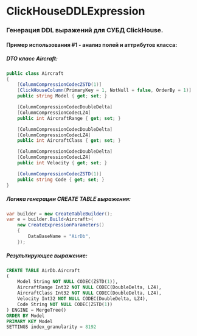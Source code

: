 # ClickHouseDDLExpression
### Генерация DDL выражений для СУБД ClickHouse.

#### Пример использования #1 - анализ полей и аттрибутов класса:

##### DTO класс Aircraft:
```csharp
public class Aircraft
{
    [ColumnCompressionCodecZSTD(1)]
    [ClickHouseColumn(PrimaryKey = 1, NotNull = false, OrderBy = 1)]
    public string Model { get; set; }

    [ColumnCompressionCodecDoubleDelta]
    [ColumnCompressionCodecLZ4]
    public int AircraftRange { get; set; }

    [ColumnCompressionCodecDoubleDelta]
    [ColumnCompressionCodecLZ4]
    public int AircraftClass { get; set; }

    [ColumnCompressionCodecDoubleDelta]
    [ColumnCompressionCodecLZ4]
    public int Velocity { get; set; }

    [ColumnCompressionCodecZSTD(1)]
    public string Code { get; set; }
}
```
##### Логика генерации CREATE TABLE выражения:
```csharp
var builder = new CreateTableBuilder();           
var e = builder.Build<Aircraft>(
    new CreateExpressionParameters()
    {
        DataBaseName = "AirDb",
    });
```
##### Результирующее выражение:
```sql
CREATE TABLE AirDb.Aircraft
(
    Model String NOT NULL CODEC(ZSTD(1)),
    AircraftRange Int32 NOT NULL CODEC(DoubleDelta, LZ4),
    AircraftClass Int32 NOT NULL CODEC(DoubleDelta, LZ4),
    Velocity Int32 NOT NULL CODEC(DoubleDelta, LZ4),
    Code String NOT NULL CODEC(ZSTD(1))
) ENGINE = MergeTree()
ORDER BY Model
PRIMARY KEY Model
SETTINGS index_granularity = 8192
```
